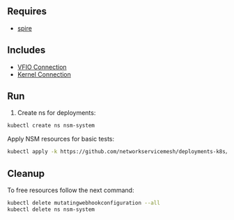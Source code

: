## Requires

- [spire](../spire)

## Includes

- [VFIO Connection](../use-cases/Vfio2Noop)
- [Kernel Connection](../use-cases/SriovKernel2Noop)

## Run

1. Create ns for deployments:
```bash
kubectl create ns nsm-system
```

Apply NSM resources for basic tests:
```bash
kubectl apply -k https://github.com/networkservicemesh/deployments-k8s/examples/sriov?ref=035ecaa19dbc0812c756fb69fde0a7e82ec0bb34
```

## Cleanup

To free resources follow the next command:
```bash
kubectl delete mutatingwebhookconfiguration --all
kubectl delete ns nsm-system
```

